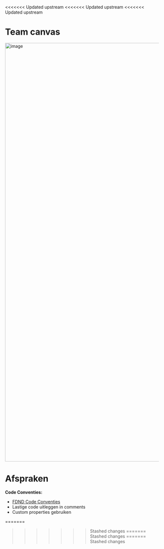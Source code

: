 <<<<<<< Updated upstream
<<<<<<< Updated upstream
<<<<<<< Updated upstream
# **Team canvas**
<img width="1934" height="1370" alt="image" src="https://github.com/user-attachments/assets/34048aeb-0d54-4d8e-ae53-6589b33f2fb0" />

# **Afspraken**

**Code Conventies:**
- [FDND Code Conventies](https://docs.fdnd.nl/conventies.html)
- Lastige code uitleggen in comments
- Custom properties gebruiken
  
=======
>>>>>>> Stashed changes
=======
>>>>>>> Stashed changes
=======
>>>>>>> Stashed changes
